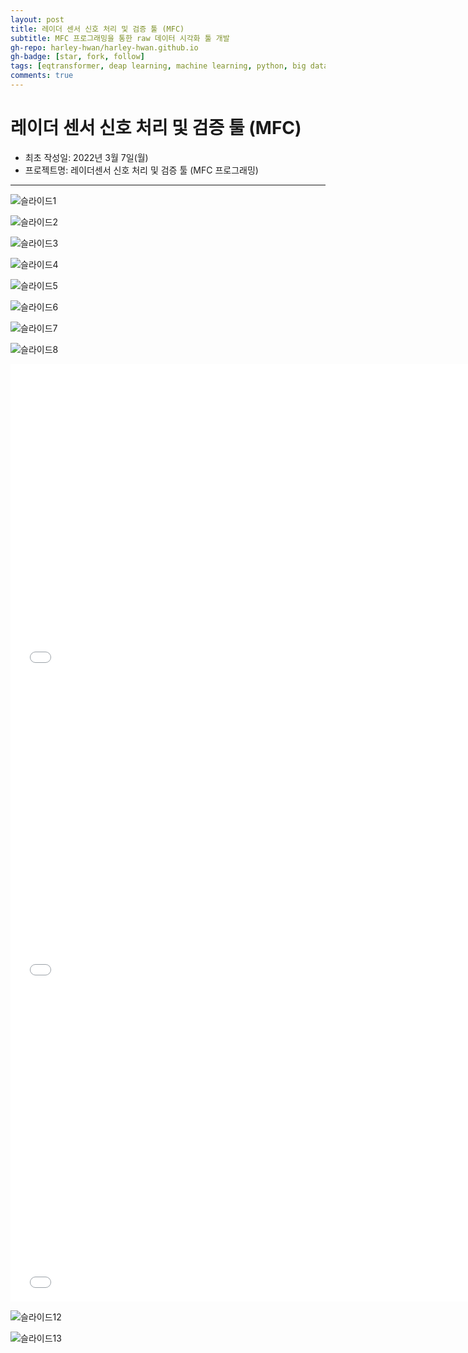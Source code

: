 ```yaml
---
layout: post
title: 레이더 센서 신호 처리 및 검증 툴 (MFC)
subtitle: MFC 프로그래밍을 통한 raw 데이터 시각화 툴 개발
gh-repo: harley-hwan/harley-hwan.github.io
gh-badge: [star, fork, follow]
tags: [eqtransformer, deap learning, machine learning, python, big data science]
comments: true
---
```


# 레이더 센서 신호 처리 및 검증 툴 (MFC)

- 최초 작성일: 2022년 3월 7일(월)
- 프로젝트명: 레이더센서 신호 처리 및 검증 툴 (MFC 프로그래밍)

---

![슬라이드1](https://user-images.githubusercontent.com/68185569/157174049-2cadee44-4baf-41da-987f-2c185777dfb7.PNG)

![슬라이드2](https://user-images.githubusercontent.com/68185569/157174093-818cf0f7-0255-4982-a605-94df97fd4ecc.PNG)

![슬라이드3](https://user-images.githubusercontent.com/68185569/157174104-a1f01b17-b903-4444-a0ca-476cd69062ba.PNG)

![슬라이드4](https://user-images.githubusercontent.com/68185569/157174115-0fc796e5-93f2-4bdc-b7ac-6a9ea71c6b97.PNG)

![슬라이드5](https://user-images.githubusercontent.com/68185569/157174125-f7615724-8fc4-496e-8cad-2bf6764463fe.PNG)

![슬라이드6](https://user-images.githubusercontent.com/68185569/157174130-b0b2eb1e-456b-47b1-a7e8-88251d5e3423.PNG)

![슬라이드7](https://user-images.githubusercontent.com/68185569/157174179-18af84f7-360e-498a-b732-ae86c0e1b218.PNG)

![슬라이드8](https://user-images.githubusercontent.com/68185569/157174185-34d6cbe0-6cac-4fd8-ba65-c95dd44e3830.PNG)

<iframe id="video" width="750" height="500" src="/assets/video/slide9_video.mp4" frameborder="0"> </iframe>

<iframe id="video" width="750" height="500" src="/assets/video/slide10_video.mp4" frameborder="0"> </iframe>

<iframe id="video" width="750" height="500" src="/assets/video/slide11_video.mp4" frameborder="0"> </iframe>

![슬라이드12](https://user-images.githubusercontent.com/68185569/157174216-ce193e29-88fc-4bfc-b6c2-d18a8ffc38ce.PNG)

![슬라이드13](https://user-images.githubusercontent.com/68185569/157174221-fa2e135c-090f-4ce0-a755-b9017aef862a.PNG)


